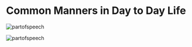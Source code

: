 # Common Manners in Day to Day Life

![partofspeech](http://localhost:8080/images/manner.jpg)


![partofspeech](http://localhost:8080/images/goodman.jpg)

